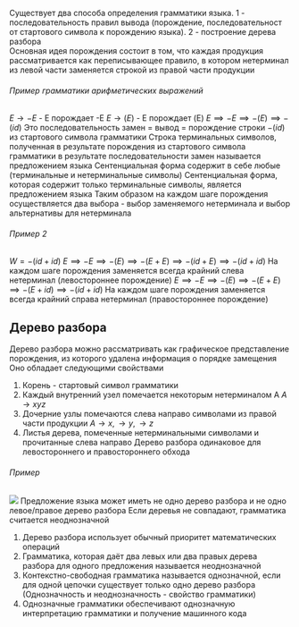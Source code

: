 Существует два способа определения грамматики языка. 1 - последовательность правил вывода (порождение, последовательност от стартового символа к порождению языка). 2 - построение дерева разбора   
Основная идея порождения состоит в том, что каждая продукция рассматривается как переписывающее правило, в котором нетерминал из левой части заменяется строкой из правой части продукции
###### Пример грамматики арифметических выражений
$E\rightarrow{-E}$ - E порождает -Е
$E\rightarrow{(E)}$ - E порождает (E)
$E\implies{-E}\implies{-(E)}\implies{-(id)}$
Это последовательность замен = вывод = порождение строки $-(id)$ из стартового символа грамматики
Строка терминальных символов, полученная в результате порождения из стартового символа грамматики в результате последовательности замен называется предложением языка
Сентенциальная форма содержит в себе любые (терминальные и нетерминальные символы)
Сентенциальная форма, которая содержит только терминальные символы, является предложением языка
Таким образом на каждом шаге порождения осуществляется два выбора - выбор заменяемого нетерминала и выбор альтернативы для нетерминала
###### Пример 2
$W=-(id+id)$
$E\implies{-E}\implies{-(E)}\implies{-(E+E)}\implies{-(id+E)}\implies{-(id+id)}$
На каждом шаге порождения заменяется всегда крайний слева нетерминал (левостороннее порождение)
$E\implies{-E}\implies{-(E)}\implies{-(E+E)}\implies{-(E+id)}\implies{-(id+id)}$
На каждом шаге порождения заменяется всегда крайний справа нетерминал (правостороннее порождение)
## Дерево разбора
Дерево разбора можно рассматривать как графическое представление порождения, из которого удалена информация о порядке замещения
Оно обладает следующими свойствами
1. Корень - стартовый символ грамматики
2. Каждый внутренний узел помечается некоторым нетерминалом А $A\rightarrow{xyz}$
3. Дочерние узлы помечаются слева направо символами из правой части продукции $A\rightarrow{x},\rightarrow{y},\rightarrow{z}$
4. Листья дерева, помеченные нетерминальными символами и прочитанные слева направо
Дерево разбора одинаковое для левостороннего и правостороннего обхода

###### Пример
![](Pasted%20image%2020240207130806.png)
Предложение языка может иметь не одно дерево разбора и не одно левое/правое дерево разбора
Если деревья не совпадают, грамматика считается неоднозначной
1. Дерево разбора использует обычный приоритет математических операций
2. Грамматика, которая даёт два левых или два правых дерева разбора для одного предложения называется неоднозначной
3. Контекстно-свободная грамматика называется однозначной, если для одной цепочки существует только одно дерево разбора (Однозначность и неоднозначность - свойство грамматики)
4. Однозначные грамматики обеспечивают однозначную интерпретацию грамматики и получение машинного кода